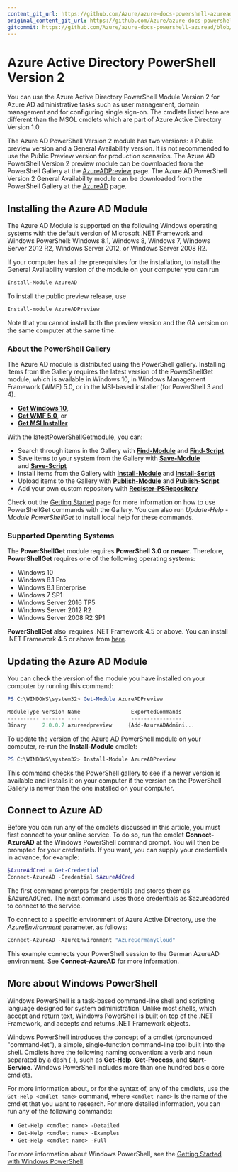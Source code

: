 ```yaml
---
content_git_url: https://github.com/Azure/azure-docs-powershell-azuread/blob/RobdeJong-patch-11/Azure%20AD%20Cmdlets/docs-conceptual/install-adv2.md
original_content_git_url: https://github.com/Azure/azure-docs-powershell-azuread/blob/RobdeJong-patch-11/Azure%20AD%20Cmdlets/docs-conceptual/install-adv2.md
gitcommit: https://github.com/Azure/azure-docs-powershell-azuread/blob/65adfa585acca7b552d86793fff0f3b0f782e65c
---
```

# Azure Active Directory PowerShell Version 2

You can use the Azure Active Directory PowerShell Module Version 2 for Azure AD administrative tasks such as user management, domain management and for configuring single sign-on. The cmdlets listed here are different than the MSOL cmdlets which are part of Azure Active Directory Version 1.0.

The Azure AD PowerShell Version 2 module has two versions: a Public preview version and a General Availability version. It is not recommended to use the Public Preview version for production scenarios.
The Azure AD PowerShell Version 2 preview module can be downloaded from the PowerShell Gallery at the [AzureADPreview](https://www.powershellgallery.com/packages/AzureADPreview) page.
The Azure AD PowerShell Version 2 General Availability module can be downloaded from the PowerShell Gallery at the [AzureAD](https://www.powershellgallery.com/packages/AzureAD) page. 

## Installing the Azure AD Module

The Azure AD Module is supported on the following Windows operating systems with the default version of Microsoft .NET Framework and Windows PowerShell: Windows 8.1, Windows 8, Windows 7, Windows Server 2012 R2, Windows Server 2012, or Windows Server 2008 R2.

If your computer has all the prerequisites for the installation, to install the General Availability version of the module on your computer you can run

```powershell
Install-Module AzureAD
```

To install the public preview release, use

```powershell
Install-module AzureADPreview
```

Note that you cannot install both the preview version and the GA version on the same computer at the same time.

### About the PowerShell Gallery
The Azure AD module is distributed using the PowerShell gallery. Installing items from the Gallery requires the latest version of the PowerShellGet module, which is available in Windows 10, in Windows Management Framework (WMF) 5.0, or in the MSI-based installer (for PowerShell 3 and 4).
- [**Get Windows 10**](http://go.microsoft.com/fwlink/?LinkID=624830&clcid=0x409),
- [**Get WMF 5.0**](http://go.microsoft.com/fwlink/?LinkId=398175), or
- [**Get MSI Installer**](http://go.microsoft.com/fwlink/?LinkID=746217&clcid=0x409)

With the latest[PowerShellGet](http://go.microsoft.com/fwlink/?LinkID=760387&clcid=0x409)module, you can:

+ Search through items in the Gallery with [**Find-Module**](http://go.microsoft.com/fwlink/?LinkID=760387&clcid=0x409) and [**Find-Script**](http://go.microsoft.com/fwlink/?LinkID=760387&clcid=0x409)
+ Save items to your system from the Gallery with [**Save-Module**](http://go.microsoft.com/fwlink/?LinkID=760387&clcid=0x409)    and [**Save-Script**](http://go.microsoft.com/fwlink/?LinkID=760387&clcid=0x409)
+ Install items from the Gallery with [**Install-Module**](http://go.microsoft.com/fwlink/?LinkID=760387&clcid=0x409) and [**Install-Script**](http://go.microsoft.com/fwlink/?LinkID=760387&clcid=0x409)
+ Upload items to the Gallery with [**Publish-Module**](http://go.microsoft.com/fwlink/?LinkID=760387&clcid=0x409) and [**Publish-Script**](http://go.microsoft.com/fwlink/?LinkID=760387&clcid=0x409)
+ Add your own custom repository with [**Register-PSRepository**](http://go.microsoft.com/fwlink/?LinkID=760387&clcid=0x409)

Check out the [Getting Started](psgallery/psgallery_gettingstarted.md) page for more information on how to use PowerShellGet commands with the Gallery. You can also run *Update-Help -Module PowerShellGet* to install local help for these commands.

### Supported Operating Systems

The **PowerShellGet** module requires **PowerShell 3.0 or newer**.
Therefore, **PowerShellGet** requires one of the following operating systems:
- Windows 10
- Windows 8.1 Pro
- Windows 8.1 Enterprise
- Windows 7 SP1
- Windows Server 2016 TP5
- Windows Server 2012 R2
- Windows Server 2008 R2 SP1

**PowerShellGet** also  requires .NET Framework 4.5 or above. You can install .NET Framework 4.5 or above from [here](https://msdn.microsoft.com/en-us/library/5a4x27ek.aspx).

## Updating the Azure AD Module

You can check the version of the module you have installed on your computer by running this command:

```PowerShell
PS C:\WINDOWS\system32> Get-Module AzureADPreview

ModuleType Version Name                ExportedCommands
---------- ------- ----                ----------------
Binary     2.0.0.7 azureadpreview     {Add-AzureADAdmini...
```

To update the version of the Azure AD PowerShell module on your computer, re-run the **Install-Module** cmdlet:

```PowerShell
PS C:\WINDOWS\system32> Install-Module AzureADPreview
```
This command checks the PowerShell gallery to see if a newer version is available and installs it on your computer if the version on the PowerShell Gallery is newer than the one installed on your computer.

## Connect to Azure AD

Before you can run any of the cmdlets discussed in this article, you must first connect to your online service.
To do so, run the cmdlet **Connect-AzureAD** at the Windows PowerShell command prompt. You will then be prompted for your credentials. If you want, you can supply your credentials in advance, for example:

```PowerShell
$AzureAdCred = Get-Credential
Connect-AzureAD -Credential $AzureAdCred
```

The first command prompts for credentials and stores them as $AzureAdCred.
The next command uses those credentials as $azureadcred to connect to the service.

To connect to a specific environment of Azure Active Directory, use the _AzureEnvironment_ parameter, as follows:

```PowerShell
Connect-AzureAD -AzureEnvironment "AzureGermanyCloud"
```

This example connects your PowerShell session to the German AzureAD environment.
See **Connect-AzureAD** for more information.


## More about Windows PowerShell

Windows PowerShell is a task-based command-line shell and scripting language designed for system administration.
Unlike most shells, which accept and return text, Windows PowerShell is built on top of the .NET Framework, and accepts and returns .NET Framework objects.

Windows PowerShell introduces the concept of a cmdlet (pronounced "command-let"), a simple, single-function command-line tool built into the shell.
Cmdlets have the following naming convention: a verb and noun separated by a dash (-), such as **Get-Help**, **Get-Process**, and **Start-Service**.
Windows PowerShell includes more than one hundred basic core cmdlets.

For more information about, or for the syntax of, any of the cmdlets, use the `Get-Help <cmdlet name>` command, where `<cmdlet name>` is the name of the cmdlet that you want to research.
For more detailed information, you can run any of the following commands:

* `Get-Help <cmdlet name> -Detailed`
* `Get-Help <cmdlet name> -Examples`
* `Get-Help <cmdlet name> -Full`

For more information about Windows PowerShell, see the [Getting Started with Windows PowerShell](https://msdn.microsoft.com/en-us/powershell/scripting/getting-started/getting-started-with-windows-powershell).

